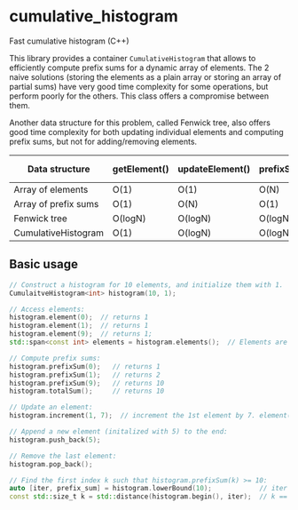 # cumulative_histogram
Fast cumulative histogram (C++)

This library provides a container `CumulativeHistogram` that allows to efficiently compute prefix sums for
a dynamic array of elements. The 2 naive solutions (storing the elements as a plain array or storing an array
of partial sums) have very good time complexity for some operations, but perform poorly for the others. This
class offers a compromise between them.

Another data structure for this problem, called Fenwick tree, also offers good time complexity for both updating
individual elements and computing prefix sums, but not for adding/removing elements.

| Data structure       | getElement() | updateElement() | prefixSum() | lowerBound() | pushBack() | popBack() | Space complexity |
|----------------------|--------------|-----------------|-------------|--------------|------------|-----------|------------------|
| Array of elements    | O(1)         | O(1)            | O(N)        | O(N)         | O(1)+      | O(1)      | O(N)             |
| Array of prefix sums | O(1)         | O(N)            | O(1)        | O(logN)      | O(1)+      | O(1)      | O(N)             |
| Fenwick tree         | O(logN)      | O(logN)         | O(logN)     | O(logN)      | N/A        | N/A       | O(N)             |
| CumulativeHistogram  | O(1)         | O(logN)         | O(logN)     | O(logN)      | O(1)+      | O(1)      | O(N)             |

## Basic usage
```cpp
// Construct a histogram for 10 elements, and initialize them with 1.
CumulaitveHistogram<int> histogram(10, 1);

// Access elements:
histogram.element(0);  // returns 1
histogram.element(1);  // returns 1
histogram.element(9);  // returns 1;
std::span<const int> elements = histogram.elements();  // Elements are stored contiguously.

// Compute prefix sums:
histogram.prefixSum(0);   // returns 1
histogram.prefixSum(1);   // returns 2
histogram.prefixSum(9);   // returns 10
histogram.totalSum();     // returns 10

// Update an element:
histogram.increment(1, 7);  // increment the 1st element by 7. element(1) will now return 8.

// Append a new element (initalized with 5) to the end:
histogram.push_back(5);

// Remove the last element:
histogram.pop_back();

// Find the first index k such that histogram.prefixSum(k) >= 10:
auto [iter, prefix_sum] = histogram.lowerBound(10);            // iter points to element(2), prefix_sum == 10
const std::size_t k = std::distance(histogram.begin(), iter);  // k == 2
```
